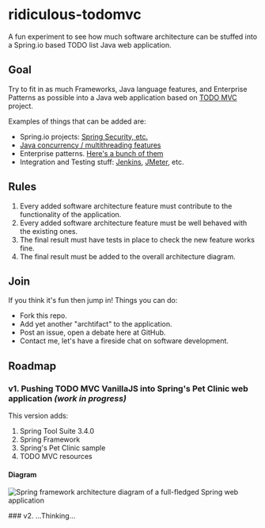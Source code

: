 # ridiculous-todomvc

A fun experiment to see how much software architecture can be stuffed into a Spring.io based TODO list Java web application.

## Goal

Try to fit in as much Frameworks, Java language features, and Enterprise Patterns as possible into a Java web application based on [TODO MVC](http://todomvc.com/) project.

Examples of things that can be added are: 
- Spring.io projects: [Spring Security, etc.](http://spring.io/docs)
- [Java concurrency / multithreading features](http://docs.oracle.com/javase/tutorial/essential/concurrency/)
- Enterprise patterns. [Here's a bunch of them](http://martinfowler.com/articles/enterprisePatterns.html)
- Integration and Testing stuff: [Jenkins](http://jenkins-ci.org/), [JMeter](http://jmeter.apache.org/), etc.

## Rules

1. Every added software architecture feature must contribute to the functionality of the application.
2. Every added software architecture feature must be well behaved with the existing ones.
3. The final result must have tests in place to check the new feature works fine.
4. The final result must be added to the overall architecture diagram.

## Join

If you think it's fun then jump in! 
Things you can do:
- Fork this repo.
- Add yet another "archtifact" to the application.
- Post an issue, open a debate here at GitHub.
- Contact me, let's have a fireside chat on software development.

## Roadmap

### v1. Pushing TODO MVC VanillaJS into Spring's Pet Clinic web application _(work in progress)_

This version adds:

1. Spring Tool Suite 3.4.0
2. Spring Framework
3. Spring's Pet Clinic sample
3. TODO MVC resources

#### Diagram


![Spring framework architecture diagram of a full-fledged Spring web application](http://docs.spring.io/spring/docs/4.0.0.RELEASE/spring-framework-reference/htmlsingle/images/overview-full.png)

### v2. ...Thinking...

